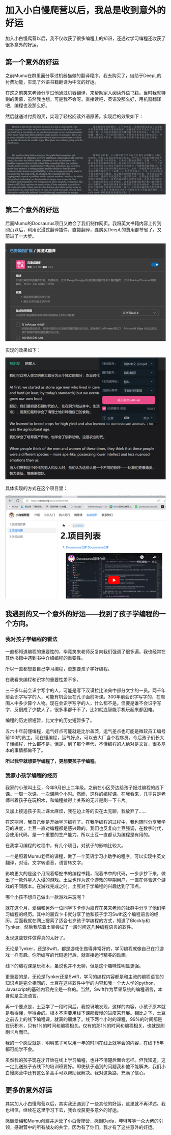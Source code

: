 # 加入小白慢爬营以后，我总是收到意外的好运

加入小白慢爬营以后，我不仅收获了很多编程上的知识，还通过学习编程还收获了很多意外的好运。



## 第一个意外的好运

之前Mumu在群里面分享过机器猫做的翻译程序，我去购买了，借助于DeepL的付费功能，实现了外语书籍翻译为中文的好运。

在这之前笑来老师分享过他通过机器翻译，来帮助家人阅读外语书籍。当时我就特别的羡慕，虽然我也想，可是我不会呀。直接读吧，英语没那么好，用机器翻译吧，编程也没那么好。

然后就通过付费购买，实现了轻松阅读外语原著。实现后的效果如下：

![image-20230831104127140](https://raw.githubusercontent.com/xiong321123/images/master/image-20230831104127140.png)





## 第二个意外的好运

后面Mumu的Docsaurus项目又教会了我们制作网页。我将英文书籍内容上传到网页以后，利用沉浸式翻译插件，直接翻译，连购买DeepL的费用都节省了。又前进了一大步。

![image-20230829131550274](https://raw.githubusercontent.com/xiong321123/images/master/image-20230829131550274.png)

实现的效果如下：

![image-20230831104451475](https://raw.githubusercontent.com/xiong321123/images/master/image-20230831104451475.png)

具体实现的方式在这个项目里：

![image-20230831104224054](https://raw.githubusercontent.com/xiong321123/images/master/image-20230831104224054.png)



## 我遇到的又一个意外的好运——找到了孩子学编程的一个方向。

### 我对孩子学编程的看法

一直都知道编程的重要性的，毕竟笑来老师反复向我们强调了很多遍。我也经常在其他书籍中遇到书中介绍编程的重要性。

所以一直都想要自己学习编程，更想要孩子学好编程。

在我看来编程和识字的重要性差不多。

三千多年前会识字写字的人，可能是写下汉谟拉比法典中部分文字的一员。两千年前会识字写字的人，可能有机会坐在孔子面前听课。300年前会识字写字的，在周围人中多少算个人物。现在会识字写字的人，什么都不是。但要是谁不会识字写字，反倒成了少数人了，很多事都干不了，比如就连智能手机玩起来都困难。

编程的历史很短暂，比文字的历史短暂多了。

五六十年前懂编程，运气好点可能就是比尔盖茨，运气差点也可能是微软员工编号前100的员工。现在懂编程，运气好点，可以去大厂当个程序员。今后孩子们长大了懂编程，什么都不是。但是，到了那个年代，不懂编程的人绝对是文盲，很多基本的事情都做不了。

**所以我早就想要学编程了，更想要孩子学编程。**



### 我家小孩学编程的经历

我家的小孩叫土豆，今年9月份上二年级。之前在小区旁边给孩子报过编程的线下课。一周一次课，一次课两个小时。然而，这样的编程课，在我看来，几乎只是老师带着孩子在玩积木，和编程扯得上关系的无非是刷一下卡片。

又加上接送孩子去上课太麻烦，我在边上等的实在太无聊，我放弃了……

在这期间，我自己倒是开始学习编程了。在我学编程的过程中，我也随时分享我学习的进度，土豆一直对编程都是感兴趣的。我们也反复向土豆强调，在数字时代，会使用代码，是一个重要的生产能力。所以土豆一直都认为编程是有用的。

在我学习编程的过程中，有几个项目，对孩子的影响比较大。

一个是照着Mumu老师的课程，做了一个英语学习小助手的程序，可以实现中英文翻译，对话，文字转语音，语言转文字。

影响更大的是这个月照着蟒蛇书的编程书籍，照着书中的代码，一步步抄下来，做出了一款外星人入侵的游戏。土豆也作为这个游戏的早期用户，一直在体验这个游戏的不同版本。在游戏完成之时，土豆对于学编程的兴趣达到了顶点。


哪个小孩不想自己做出一款游戏来玩呢？

就在这个月，爱梅和另外一位同学卞卡作为嘉宾在笑来老师的社群中分享了他们学习编程的经历。其中的嘉宾卞卡就分享了他和孩子学习Swift这个编程语言的经历。后面我就在网上搜索了适合七岁孩子学编程的方式，知道了Blockly和Tynker。然后我陪着土豆尝试了一段时间这几种编程语言的软件。

发现这些软件做得真的太好了。

无论是Tynker，还是Swift，都是游戏化做得非常好的，学习编程就像自己在打游戏一样有趣。你所编写的代码运行后，就直接运行精美的动画。

线下的编程课是玩积木，虽说也并不无聊，但是这个趣味性明显更强。

更重要的是，无论是Tynker还是Swift，学习的编程内容都是和主流的编程语言的知识点是完全相同的，土豆在这些软件中学的内容和我一个大人学的python，Javascript的基础内容完全是一样的。当然，Swift作为苹果系统的编程语言，本身就是主流语言。


再一个要点是，土豆学了一段时间后，我惊讶地发现，这样的内容，小孩子原本就是看得懂，学得会的。根本不需要用线下课那缓慢的进度来开展。相比之下，土豆之前去上的线下编程课，就真的弱爆了。线下两个小时的课程，99%的时间都是在玩积木，只有1%的时间和编程相关。仅有的那1%的时间和编程相关，也就是刷刷卡片而已。

我的一个感受就是，明明孩子可以用一年的时间在线上就学会的内容，在线下5年都可能学不会。

虽然我的孩子现在才开始在线上学习编程，也并不清楚后面会怎样。但我知道，这一定比送孩子去线下的培训班要好。即使孩子遇到的问题我和他不能解决，我们小白慢爬营中还有这么多高手可以帮助我解决。我对这条路，充满了信心。



## 更多的意外好运

其实加入小白慢爬营以后，其实我还遇到了一些其他的好运，这里就不再详述。我也相信，继续在这里学习下去，我会收获更多意外的好运。

感谢爱梅和Mumu创建并运营了小白慢爬营，感谢Dada，坤琳等等一众大佬的引领，感谢营中的所有战友的共学。因为有了你们，我才有了这些意外的好运。